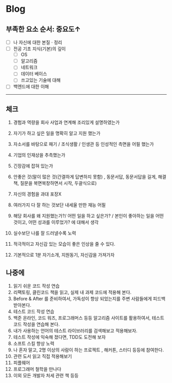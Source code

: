 # Blog

## 부족한 요소 순서: 중요도↑

- [ ] 나 자신에 대한 본질 · 정리
- [ ] 전공 기초 지식(기본)의 깊이
   - [ ] OS
   - [ ] 알고리즘
   - [ ] 네트워크
   - [ ] 데이터 베이스
   - [ ] 쓰고있는 기술에 대해
- [ ] 백엔드에 대한 이해

------
## 체크


1. 경험과 역량을 회사 사업과 연계해 조리있게 설명하였는가
2. 자기가 하고 싶은 일을 명확히 알고 지원 했는가
3. 자소서를 바탕으로 패기 / 조식생활 / 인생관 등 인성적인 측면을 어필 했는가
4. 기업의 인재상을 추측했는가
5. 긴장감에 잡혀 있는가

6. 안좋은 것(말이 많은 것(간결하게 답변하지 못함) , 동문서답, 동문서답을 길게, 해결책, 질문을 복면복창하면서 시작, 두괄식으로)
7. 자신의 경험을 과대 포장X
8. 여러가지 다 잘 하는 것보단 내세울 만한 재능 어필
9. 해당 회사를 왜 지원했는가?/ 어떤 일을 하고 싶은가? / 본인이 좋아하는 일을 어떤 것이고, 어떤 성과를 이루었가? 에 대해서 생각
10. 실수보단 나를 잘 드러낼수록 노력
11. 적극적이고 자신감 있는 모습이 좋은 인상을 줄 수 있다.
12. 기본적으로 1분 자기소개, 지원동기, 자신감을 가져가자


## 나중에

1. 읽기 쉬운 코드 작성 연습
2. 리팩토링, 클린코드 책을 읽고, 실제 내 과제 코드에 적용해 본다.
3. Before & After 를 준비하여서, 가독성이 향상 되었는지를 주변 사람들에게 피드백 받아본다.
4. 테스트 코드 작성 연습
5. 백준 온라인, 코드 워즈, 프로그래머스 등등 알고리즘 사이트를 활용하여서, 테스트 코드 작성을 연습해 본다.
6. 내가 사용하는 언어의 테스트 라이브러리를 검색해보고 적용해보자.
7. 테스트 작성에 익숙해 졌다면, TDD도 도전해 보자
8. 소프트 스킬 향상 노력
9. 나 혼자 말고, 2명 이상의 사람이 하는 프로젝트 , 해커톤, 스터디 등등에 참여한다.
10. 관련 도서 읽고 직접 적용해보기
11. 피플웨어
12. 프로그래머 철학을 만나다
13. 이외 모든 개발자 처세 관련 책 등등
